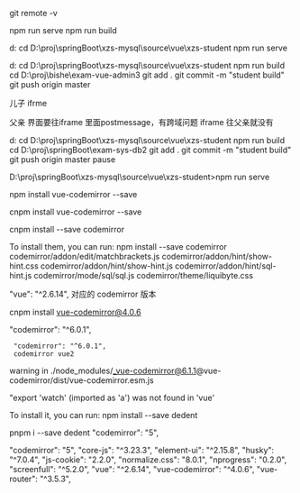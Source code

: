 
git remote -v

npm run  serve
npm run  build

d:
cd D:\proj\springBoot\xzs-mysql\source\vue\xzs-student
npm run serve

d:
cd D:\proj\springBoot\xzs-mysql\source\vue\xzs-student
npm run  build
cd D:\proj\bishe\exam-vue-admin3
git add . 
git commit -m "student build"
git push origin master

儿子 ifrme

父亲 界面要往iframe 里面postmessage，有跨域问题
iframe 往父亲就没有

d:
cd D:\proj\springBoot\xzs-mysql\source\vue\xzs-student
npm run  build
cd D:\proj\springBoot\exam-sys-db2
git add . 
git commit -m "student build"
git push origin master
pause

D:\proj\springBoot\xzs-mysql\source\vue\xzs-student>npm run serve

npm install vue-codemirror --save

cnpm install vue-codemirror --save

cnpm install --save codemirror

To install them, you can run: npm install --save codemirror codemirror/addon/edit/matchbrackets.js codemirror/addon/hint/show-hint.css codemirror/addon/hint/show-hint.js codemirror/addon/hint/sql-hint.js codemirror/mode/sql/sql.js codemirror/theme/liquibyte.css

 "vue": "^2.6.14", 对应的 codemirror 版本

 cnpm install vue-codemirror@4.0.6

 "codemirror": "^6.0.1",
 
     "codemirror": "^6.0.1",
     codemirror vue2 

 warning  in ./node_modules/_vue-codemirror@6.1.1@vue-codemirror/dist/vue-codemirror.esm.js

"export 'watch' (imported as 'a') was not found in 'vue'


To install it, you can run: npm install --save dedent

pnpm i --save dedent
    "codemirror": "5",

"codemirror": "5",
    "core-js": "^3.23.3",
    "element-ui": "^2.15.8",
    "husky": "^7.0.4",
    "js-cookie": "2.2.0",
    "normalize.css": "8.0.1",
    "nprogress": "0.2.0",
    "screenfull": "^5.2.0",
    "vue": "^2.6.14",
    "vue-codemirror": "^4.0.6",
    "vue-router": "^3.5.3",